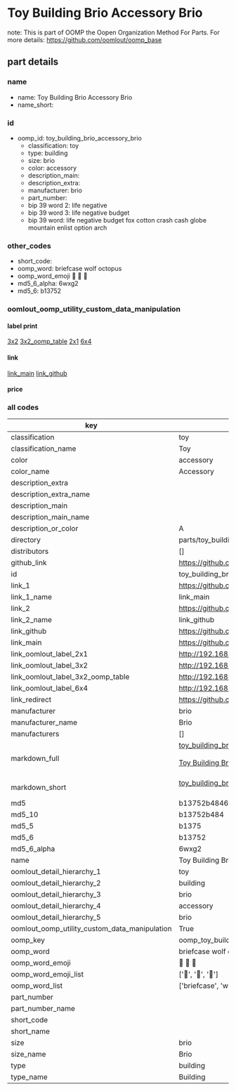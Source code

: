 # Toy Building Brio Accessory Brio  

note: This is part of OOMP the Oopen Organization Method For Parts. For more details: https://github.com/oomlout/oomp_base

##  part details
  







### name
* name: Toy Building Brio Accessory Brio
* name_short: 
### id
* oomp_id: toy_building_brio_accessory_brio
  * classification: toy
  * type: building
  * size: brio
  * color: accessory
  * description_main: 
  * description_extra: 
  * manufacturer: brio
  * part_number: 
  * bip 39 word 2: life negative
  * bip 39 word 3: life negative budget
  * bip 39 word: life negative budget fox cotton crash cash globe mountain enlist option arch

### other_codes
* short_code: 
* oomp_word: briefcase wolf octopus
* oomp_word_emoji :briefcase: :wolf: :octopus:
* md5_6_alpha: 6wxg2
* md5_6: b13752






### oomlout_oomp_utility_custom_data_manipulation
#### label print
[3x2](http://192.168.1.245:1112/?label=oomp%206wxg2)
[3x2_oomp_table](http://192.168.1.108:1112/?label=oomp%206wxg2)
[2x1](http://192.168.1.242:1112/?label=oomp%206wxg2)
[6x4](http://192.168.1.55:1112/?label=oomp%206wxg2)    

#### link

[link_main](https://github.com/oomlout/oomlout_oomp_version_1_messy/tree/main/parts/toy_building_brio_accessory_brio) [link_github](https://github.com/oomlout/oomlout_oomp_version_1_messy/tree/main/parts/toy_building_brio_accessory_brio)                             

#### price







### all codes 
| key | value |  
| --- | --- |  
| classification | toy |  
| classification_name | Toy |  
| color | accessory |  
| color_name | Accessory |  
| description_extra |  |  
| description_extra_name |  |  
| description_main |  |  
| description_main_name |  |  
| description_or_color | A  |  
| directory | parts/toy_building_brio_accessory_brio |  
| distributors | [] |  
| github_link | https://github.com/oomlout/oomlout_oomp_part_src/tree/main/parts/toy_building_brio_accessory_brio |  
| id | toy_building_brio_accessory_brio |  
| link_1 | https://github.com/oomlout/oomlout_oomp_version_1_messy/tree/main/parts/toy_building_brio_accessory_brio |  
| link_1_name | link_main |  
| link_2 | https://github.com/oomlout/oomlout_oomp_version_1_messy/tree/main/parts/toy_building_brio_accessory_brio |  
| link_2_name | link_github |  
| link_github | https://github.com/oomlout/oomlout_oomp_version_1_messy/tree/main/parts/toy_building_brio_accessory_brio |  
| link_main | https://github.com/oomlout/oomlout_oomp_version_1_messy/tree/main/parts/toy_building_brio_accessory_brio |  
| link_oomlout_label_2x1 | http://192.168.1.242:1112/?label=oomp%206wxg2 |  
| link_oomlout_label_3x2 | http://192.168.1.245:1112/?label=oomp%206wxg2 |  
| link_oomlout_label_3x2_oomp_table | http://192.168.1.108:1112/?label=oomp%206wxg2 |  
| link_oomlout_label_6x4 | http://192.168.1.55:1112/?label=oomp%206wxg2 |  
| link_redirect | https://github.com/oomlout/oomlout_oomp_version_1_messy/tree/main/parts/toy_building_brio_accessory_brio |  
| manufacturer | brio |  
| manufacturer_name | Brio |  
| manufacturers | [] |  
| markdown_full | [toy_building_brio_accessory_brio](none)<br>[](none)<br>[Toy Building Brio Accessory Brio](none)<br><br> |  
| markdown_short | [toy_building_brio_accessory_brio](none)<br><br> |  
| md5 | b13752b484634468c99865c43b24fc0a |  
| md5_10 | b13752b484 |  
| md5_5 | b1375 |  
| md5_6 | b13752 |  
| md5_6_alpha | 6wxg2 |  
| name | Toy Building Brio Accessory Brio |  
| oomlout_detail_hierarchy_1 | toy |  
| oomlout_detail_hierarchy_2 | building |  
| oomlout_detail_hierarchy_3 | brio |  
| oomlout_detail_hierarchy_4 | accessory |  
| oomlout_detail_hierarchy_5 | brio |  
| oomlout_oomp_utility_custom_data_manipulation | True |  
| oomp_key | oomp_toy_building_brio_accessory_brio |  
| oomp_word | briefcase wolf octopus |  
| oomp_word_emoji | :briefcase: :wolf: :octopus: |  
| oomp_word_emoji_list | [':briefcase:', ':wolf:', ':octopus:'] |  
| oomp_word_list | ['briefcase', 'wolf', 'octopus'] |  
| part_number |  |  
| part_number_name |  |  
| short_code |  |  
| short_name |  |  
| size | brio |  
| size_name | Brio |  
| type | building |  
| type_name | Building |  
